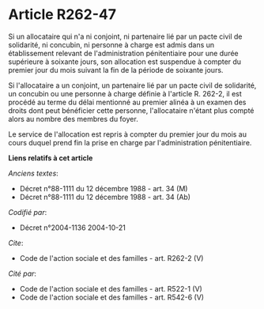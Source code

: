 # Article R262-47

Si un allocataire qui n'a ni conjoint, ni partenaire lié par un pacte civil de solidarité, ni concubin, ni personne à charge
est admis dans un établissement relevant de l'administration pénitentiaire pour une durée supérieure à soixante jours, son
allocation est suspendue à compter du premier jour du mois suivant la fin de la période de soixante jours.

Si l'allocataire a un conjoint, un partenaire lié par un pacte civil de solidarité, un concubin ou une personne à charge
définie à l'article R. 262-2, il est procédé au terme du délai mentionné au premier alinéa à un examen des droits dont peut
bénéficier cette personne, l'allocataire n'étant plus compté alors au nombre des membres du foyer.

Le service de l'allocation est repris à compter du premier jour du mois au cours duquel prend fin la prise en charge par
l'administration pénitentiaire.

**Liens relatifs à cet article**

_Anciens textes_:

  - Décret n°88-1111 du 12 décembre 1988 - art. 34 (M)
  - Décret n°88-1111 du 12 décembre 1988 - art. 34 (Ab)

_Codifié par_:

  - Décret n°2004-1136 2004-10-21

_Cite_:

  - Code de l'action sociale et des familles - art. R262-2 (V)

_Cité par_:

  - Code de l'action sociale et des familles - art. R522-1 (V)
  - Code de l'action sociale et des familles - art. R542-6 (V)
